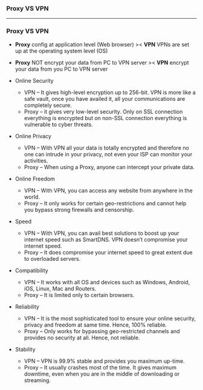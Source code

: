 ### Proxy VS VPN

-----------------------------------
### Proxy VS VPN

* **Proxy** config at application level (Web browser) >< **VPN**  VPNs are set up at the operating system level (OS)
* **Proxy** NOT encrypt your data from PC to VPN server >< **VPN**  encrypt your data from you PC to VPN server
* Online Security
  * VPN – It gives high-level encryption up to 256-bit. VPN is more like a safe vault, once you have availed it, all your communications are completely secure.
  * Proxy – it gives very low-level security. Only on SSL connection everything is encrypted but on non-SSL connection everything is vulnerable to cyber threats.

* Online Privacy
  * VPN – With VPN all your data is totally encrypted and therefore no one can intrude in your privacy, not even your ISP can monitor your activities.
  * Proxy – When using a Proxy, anyone can intercept your private data.

* Online Freedom
  * VPN – With VPN, you can access any website from anywhere in the world.
  * Proxy – It only works for certain geo-restrictions and cannot help you bypass strong firewalls and censorship.

* Speed
  * VPN – With VPN, you can avail best solutions to boost up your internet speed such as SmartDNS. VPN doesn’t compromise your internet speed.
  * Proxy – It does compromise your internet speed to great extent due to overloaded servers.

* Compatibility
  * VPN – It works with all OS and devices such as Windows, Android, iOS, Linux, Mac and Routers.
  * Proxy – It is limited only to certain browsers.

* Reliability
  * VPN – It is the most sophisticated tool to ensure your online security, privacy and freedom at same time. Hence, 100% reliable.
  * Proxy – Only works for bypassing geo-restricted channels and provides no security at all. Hence, not reliable.

* Stability
  * VPN – VPN is 99.9% stable and provides you maximum up-time.
  * Proxy – It usually crashes most of the time. It gives maximum downtime, even when you are in the middle of downloading or streaming.
